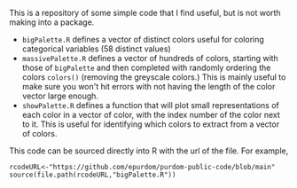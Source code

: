 This is a repository of some simple code that I find useful, but is not worth making into a package. 

* `bigPalette.R` defines a vector of distinct colors useful for coloring categorical variables (58 distinct values)
* `massivePalette.R` defines a vector of hundreds of colors, starting with those of `bigPalette` and then completed with randomly ordering the colors `colors()` (removing the greyscale colors.) This is mainly useful to make sure you won't hit errors with not having the length of the color vector large enough.
* `showPalette.R` defines a function that will plot small representations of each color in a vector of color, with the index number of the color next to it. This is useful for identifying which colors to extract from a vector of colors.

This code can be sourced directly into R with the url of the file. For example,

```
rcodeURL<-"https://github.com/epurdom/purdom-public-code/blob/main"
source(file.path(rcodeURL,"bigPalette.R"))
```